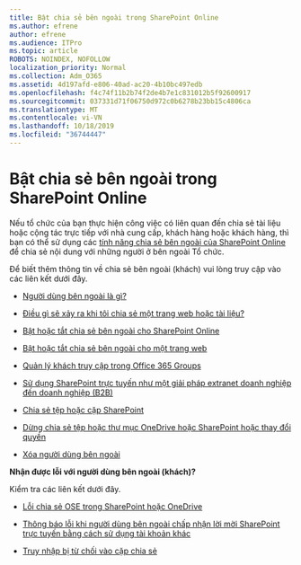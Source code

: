 ```yaml
---
title: Bật chia sẻ bên ngoài trong SharePoint Online
ms.author: efrene
author: efrene
ms.audience: ITPro
ms.topic: article
ROBOTS: NOINDEX, NOFOLLOW
localization_priority: Normal
ms.collection: Adm_O365
ms.assetid: 4d197afd-e806-40ad-ac20-4b10bc497edb
ms.openlocfilehash: f4c74f11b2b74f2de4b7e1c831012b5f92600917
ms.sourcegitcommit: 037331d71f06750d972c0b6278b23bb15c4806ca
ms.translationtype: MT
ms.contentlocale: vi-VN
ms.lasthandoff: 10/18/2019
ms.locfileid: "36744447"
---
```

# <a name="enable-external-sharing-in-sharepoint-online"></a>Bật chia sẻ bên ngoài trong SharePoint Online

Nếu tổ chức của bạn thực hiện công việc có liên quan đến chia sẻ tài liệu hoặc cộng tác trực tiếp với nhà cung cấp, khách hàng hoặc khách hàng, thì bạn có thể sử dụng các [tính năng chia sẻ bên ngoài của SharePoint Online](https://docs.microsoft.com/sharepoint/external-sharing-overview) để chia sẻ nội dung với những người ở bên ngoài Tổ chức.

Để biết thêm thông tin về chia sẻ bên ngoài (khách) vui lòng truy cập vào các liên kết dưới đây.

- [Người dùng bên ngoài là gì?](https://docs.microsoft.com/sharepoint/external-sharing-overview#what-is-an-external-user)

- [Điều gì sẽ xảy ra khi tôi chia sẻ một trang web hoặc tài liệu?](https://docs.microsoft.com/sharepoint/external-sharing-overview#what-happens-when-i-share-a-site-or-document)

- [Bật hoặc tắt chia sẻ bên ngoài cho SharePoint Online](https://docs.microsoft.com/sharepoint/turn-external-sharing-on-or-off)

- [Bật hoặc tắt chia sẻ bên ngoài cho một trang web](https://docs.microsoft.com/sharepoint/change-external-sharing-site)

- [Quản lý khách truy cập trong Office 365 Groups](https://docs.microsoft.com/office365/admin/create-groups/manage-guest-access-in-groups?view=o365-worldwide)

- [Sử dụng SharePoint trực tuyến như một giải pháp extranet doanh nghiệp đến doanh nghiệp (B2B)](https://docs.microsoft.com/sharepoint/create-b2b-extranet)

- [Chia sẻ tệp hoặc cặp SharePoint](https://support.office.com/article/share-sharepoint-files-or-folders-1fe37332-0f9a-4719-970e-d2578da4941c)

- [Dừng chia sẻ tệp hoặc thư mục OneDrive hoặc SharePoint hoặc thay đổi quyền](https://support.office.com/article/stop-sharing-onedrive-or-sharepoint-files-or-folders-or-change-permissions-0a36470f-d7fe-40a0-bd74-0ac6c1e13323)

- [Xóa người dùng bên ngoài](https://docs.microsoft.com/sharepoint/remove-users#delete-a-guest-from-the-microsoft-365-admin-center)

**Nhận được lỗi với người dùng bên ngoài (khách)?**

Kiểm tra các liên kết dưới đây. 

- [Lỗi chia sẻ OSE trong SharePoint hoặc OneDrive](https://docs.microsoft.com/sharepoint/sharepoint-onedrive-error-message)

- [Thông báo lỗi khi người dùng bên ngoài chấp nhận lời mời SharePoint trực tuyến bằng cách sử dụng tài khoản khác](https://docs.microsoft.com/sharepoint/support/sharing-and-permissions/error-when-external-user-accepts-an-invitation-by-using-another-account)

- [Truy nhập bị từ chối vào cặp chia sẻ](https://docs.microsoft.com/sharepoint/support/sharing-and-permissions/cannot-access-shared-folder)

